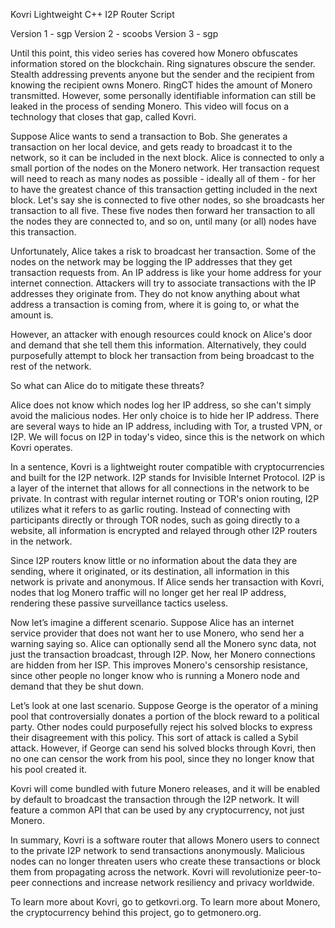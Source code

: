 Kovri Lightweight C++ I2P Router Script

Version 1 - sgp
Version 2 - scoobs
Version 3 - sgp

Until this point, this video series has covered how Monero obfuscates information stored on the blockchain.
Ring signatures obscure the sender.
Stealth addressing prevents anyone but the sender and the recipient from knowing the recipient owns Monero.
RingCT hides the amount of Monero transmitted.
However, some personally identifiable information can still be leaked in the process of sending Monero.
This video will focus on a technology that closes that gap, called Kovri.

Suppose Alice wants to send a transaction to Bob.
She generates a transaction on her local device, and gets ready to broadcast it to the network, so it can be included in the next block.
Alice is connected to only a small portion of the nodes on the Monero network. Her transaction request will need to reach as many nodes as possible - ideally all of them - for her to have the greatest chance of this transaction getting included in the next block.
Let's say she is connected to five other nodes, so she broadcasts her transaction to all five.
These five nodes then forward her transaction to all the nodes they are connected to, and so on, until many (or all) nodes have this transaction.

Unfortunately, Alice takes a risk to broadcast her transaction.
Some of the nodes on the network may be logging the IP addresses that they get transaction requests from.
An IP address is like your home address for your internet connection.
Attackers will try to associate transactions with the IP addresses they originate from.
They do not know anything about what address a transaction is coming from, where it is going to, or what the amount is.

However, an attacker with enough resources could knock on Alice's door and demand that she tell them this information. 
Alternatively, they could purposefully attempt to block her transaction from being broadcast to the rest of the network.

So what can Alice do to mitigate these threats?

Alice does not know which nodes log her IP address, so she can't simply avoid the malicious nodes.
Her only choice is to hide her IP address.
There are several ways to hide an IP address, including with Tor, a trusted VPN, or I2P.
We will focus on I2P in today's video, since this is the network on which Kovri operates.

In a sentence, Kovri is a lightweight router compatible with cryptocurrencies and built for the I2P network.
I2P stands for Invisible Internet Protocol.
I2P is a layer of the internet that allows for all connections in the network to be private.
In contrast with regular internet routing or TOR's onion routing, I2P utilizes what it refers to as garlic routing.
Instead of connecting with participants directly or through TOR nodes, such as going directly to a website, all information is encrypted and relayed through other I2P routers in the network.

Since I2P routers know little or no information about the data they are sending, where it originated, or its destination, all information in this network is private and anonymous.
If Alice sends her transaction with Kovri, nodes that log Monero traffic will no longer get her real IP address, rendering these passive surveillance tactics useless.

Now let’s imagine a different scenario.
Suppose Alice has an internet service provider that does not want her to use Monero, who send her a warning saying so.
Alice can optionally send all the Monero sync data, not just the transaction broadcast, through I2P.
Now, her Monero connections are hidden from her ISP.
This improves Monero's censorship resistance, since other people no longer know who is running a Monero node and demand that they be shut down.

Let’s look at one last scenario.
Suppose George is the operator of a mining pool that controversially donates a portion of the block reward to a political party.
Other nodes could purposefully reject his solved blocks to express their disagreement with this policy.
This sort of attack is called a Sybil attack.
However, if George can send his solved blocks through Kovri, then no one can censor the work from his pool, since they no longer know that his pool created it.

Kovri will come bundled with future Monero releases, and it will be enabled by default to broadcast the transaction through the I2P network.
It will feature a common API that can be used by any cryptocurrency, not just Monero.

In summary, Kovri is a software router that allows Monero users to connect to the private I2P network to send transactions anonymously.
Malicious nodes can no longer threaten users who create these transactions or block them from propagating across the network. 
Kovri will revolutionize peer-to-peer connections and increase network resiliency and privacy worldwide.

To learn more about Kovri, go to getkovri.org. To learn more about Monero, the cryptocurrency behind this project, go to getmonero.org.
